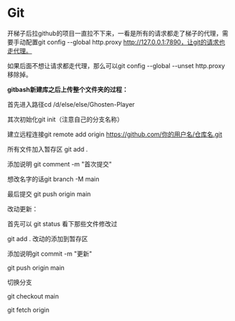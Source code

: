 # Git

开梯子后拉github的项目一直拉不下来，一看是所有的请求都走了梯子的代理，需要手动配置git config --global http.proxy http://127.0.0.1:7890，让git的请求也走代理。

如果后面不想让请求都走代理，那么可以git config --global --unset http.proxy移除掉。



**gitbash新建库之后上传整个文件夹的过程：**

首先进入路径cd /d/else/else/Ghosten-Player 

其次初始化git init（注意自己的分支名称）

建立远程连接git remote add origin https://github.com/你的用户名/仓库名.git

所有文件加入暂存区 git add .

添加说明 git comment -m "首次提交"

想改名字的话git branch -M main

最后提交 git push origin main



改动更新：

首先可以 git status 看下那些文件修改过

git add . 改动的添加到暂存区

添加说明git commit -m "更新"

git push origin main



切换分支 

git checkout main

git fetch origin
